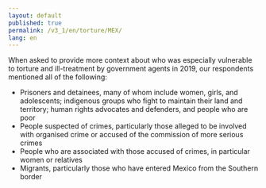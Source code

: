 ```yaml
---
layout: default
published: true
permalink: /v3_1/en/torture/MEX/
lang: en
---
```

When asked to provide more context about who was especially vulnerable to torture and ill-treatment by government agents in 2019, our respondents mentioned all of the following: 

-	Prisoners and detainees, many of whom include women, girls, and adolescents; indigenous groups who fight to maintain their land and territory; human rights advocates and defenders, and people who are poor
-	People suspected of crimes, particularly those alleged to be involved with organised crime or accused of the commission of more serious crimes
-	People who are associated with those accused of crimes, in particular women or relatives
-	Migrants, particularly those who have entered Mexico from the Southern border 

